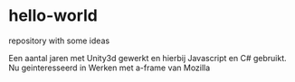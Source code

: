 # hello-world
repository with some ideas

Een aantal jaren met Unity3d gewerkt en hierbij Javascript en C# gebruikt.
Nu geinteresseerd in Werken met a-frame van Mozilla
